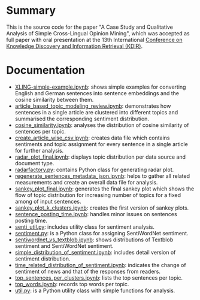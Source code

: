 # Summary

This is the source code for the paper "A Case Study and Qualitative Analysis of Simple Cross-Lingual Opinion Mining", which was accepted as full paper with oral presentation at the 13th International [Conference on Knowledge Discovery and Information Retrieval (KDIR)](http://www.kdir.ic3k.org/).


# Documentation

- [XLING-simple-example.ipynb](https://github.com/ghagerer/cross-lingual-opinion-mining/blob/master/XLING-simple-example.ipynb): shows simple examples for converting English and German sentences into sentence embeddings and the cosine similarity between them.
- [article_based_topic_modeling_review.ipynb](https://github.com/ghagerer/cross-lingual-opinion-mining/blob/master/article_based_topic_modeling_review.ipynb): demonstrates how sentences in a single article are clustered into different topics and summarised the corresponding sentiment distribution.
- [cosine_similarity.ipynb](https://github.com/ghagerer/cross-lingual-opinion-mining/blob/master/cosine_similarity.ipynb): analyses the distribution of cosine similarity of sentences per topic.
- [create_article_wise_csv.ipynb](https://github.com/ghagerer/cross-lingual-opinion-mining/blob/master/create_article_wise_csv.ipynb): creates data file which contains sentiments and topic assignment for every sentence in a single article for further analysis.
- [radar_plot_final.ipynb](https://github.com/ghagerer/cross-lingual-opinion-mining/blob/master/radar_plot_final.ipynb): displays topic distribution per data source and document type.
- [radarfactory.py](https://github.com/ghagerer/cross-lingual-opinion-mining/blob/master/radarfactory.py): contains Python class for generating radar plot.
- [regenerate_sentences_metadata_json.ipynb](https://github.com/ghagerer/cross-lingual-opinion-mining/blob/master/regenerate_sentences_metadata_json.ipynb): helps to gather all related measurements and create an overall data file for analysis.
- [sankey_plot_final.ipynb](https://github.com/ghagerer/cross-lingual-opinion-mining/blob/master/sankey_plot_final.ipynb): generates the final sankey plot which shows the flow of topic distribution for increasing number of topics for a fixed among of input sentences.
- [sankey_plot_k_clusters.ipynb](https://github.com/ghagerer/cross-lingual-opinion-mining/blob/master/sankey_plot_k_clusters.ipynb): creates the first version of sankey plots.
- [sentence_posting_time.ipynb](https://github.com/ghagerer/cross-lingual-opinion-mining/blob/master/sentence_posting_time.ipynb): handles minor issues on sentences posting time.
- [senti_util.py](https://github.com/ghagerer/cross-lingual-opinion-mining/blob/master/senti_util.py): includes utility class for sentiment analysis.
- [sentiment.py](https://github.com/ghagerer/cross-lingual-opinion-mining/blob/master/sentiment.py): is a Python class for assigning SentiWordNet sentiment.
- [sentiwordnet_vs_textblob.ipynb](https://github.com/ghagerer/cross-lingual-opinion-mining/blob/master/sentiwordnet_vs_textblob.ipynb): shows distributions of Textblob sentiment and SentiWordNet sentiment.
- [simple_distribution_of_sentiment.ipynb](https://github.com/ghagerer/cross-lingual-opinion-mining/blob/master/simple_distribution_of_sentiment.ipynb): includes detail version of sentiment distribution.
- [time_related_distribution_of_sentiment.ipynb](https://github.com/ghagerer/cross-lingual-opinion-mining/blob/master/time_related_distribution_of_sentiment.ipynb): indicates the change of sentiment of news and that of the responses from readers.
- [top_sentences_per_clusters.ipynb](https://github.com/ghagerer/cross-lingual-opinion-mining/blob/master/top_sentences_per_clusters.ipynb): lists the top sentences per topic.
- [top_words.ipynb](https://github.com/ghagerer/cross-lingual-opinion-mining/blob/master/top_words.ipynb): records top words per topic.
- [util.py](https://github.com/ghagerer/cross-lingual-opinion-mining/blob/master/util.py): is a Python utility class with simple functions for analysis.
